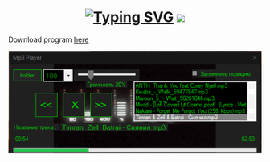 <h1 align="center"><a href="https://git.io/typing-svg"><img src="https://readme-typing-svg.herokuapp.com?font=Fira+Code&pause=1000&random=false&width=435&lines=The+program+for+listening+to+mp3+music" alt="Typing SVG" /></a>
<img src="https://github.com/blackcater/blackcater/raw/main/images/Hi.gif" height="32"/></h1>
<p>Download program <a href="https://github.com/clyde-dot/Mp3Player/blob/main/PlayerMp3/bin/Release/PlayerMp3.exe" target="_blank">here</a></p>
<img src="/ScreenshotProgram.png"/>

